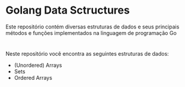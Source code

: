 # Golang Data Sctructures 

Este repositório contém diversas estruturas de dados e seus principais métodos e funções implementados na linguagem de 
programação Go

#

Neste repositório você encontra as seguintes estruturas de dados:
* (Unordered) Arrays
* Sets
* Ordered Arrays
